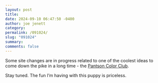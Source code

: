 ```yaml
---
layout: post
title: 
date: 2024-09-10 06:47:50 -0400
author: joe jenett
category: 
permalink: /091024/
slug: "091024"
summary: 
comments: false
---
```

Some site changes are in progress related to one of the coolest ideas to come down the pike in a long time - the <a title="Pantson Color Club" href="https://pantson.xandra.cc/">Pantson Color Club</a>.

Stay tuned. The fun I’m having with this puppy is priceless.

<a style="display:none;" href="https://brid.gy/publish/mastodon"><small>(cross-posted to mastodon)</small></a>